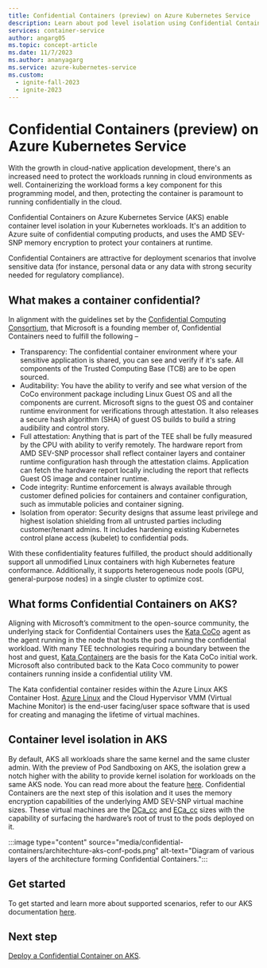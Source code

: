 ```yaml
---
title: Confidential Containers (preview) on Azure Kubernetes Service
description: Learn about pod level isolation using Confidential Containers (preview) on Azure Kubernetes Service
services: container-service
author: angarg05
ms.topic: concept-article
ms.date: 11/7/2023
ms.author: ananyagarg
ms.service: azure-kubernetes-service
ms.custom:
  - ignite-fall-2023
  - ignite-2023
---
```


# Confidential Containers (preview) on Azure Kubernetes Service

With the growth in cloud-native application development, there's an increased need to protect the workloads running in cloud environments as well. Containerizing the workload forms a key component for this programming model, and then, protecting the container is paramount to running confidentially in the cloud.

Confidential Containers on Azure Kubernetes Service (AKS) enable container level isolation in your Kubernetes workloads. It's an addition to Azure suite of confidential computing products, and uses the AMD SEV-SNP memory encryption to protect your containers at runtime.

Confidential Containers are attractive for deployment scenarios that involve sensitive data (for instance, personal data or any data with strong security needed for regulatory compliance).

## What makes a container confidential?

In alignment with the guidelines set by the [Confidential Computing Consortium](https://confidentialcomputing.io/), that Microsoft is a founding member of, Confidential Containers need to fulfill the following –

*	Transparency: The confidential container environment where your sensitive application is shared, you can see and verify if it's safe. All components of the Trusted Computing Base (TCB) are to be open sourced.
*	Auditability: You have the ability to verify and see what version of the CoCo environment package including Linux Guest OS and all the components are current. Microsoft signs to the guest OS and container runtime environment for verifications through attestation. It also releases a secure hash algorithm (SHA) of guest OS builds to build a string audibility and control story.
*	Full attestation: Anything that is part of the TEE shall be fully measured by the CPU with ability to verify remotely. The hardware report from AMD SEV-SNP processor shall reflect container layers and container runtime configuration hash through the attestation claims. Application can fetch the hardware report locally including the report that reflects Guest OS image and container runtime.
*	Code integrity: Runtime enforcement is always available through customer defined policies for containers and container configuration, such as immutable policies and container signing. 
*	Isolation from operator: Security designs that assume least privilege and highest isolation shielding from all untrusted parties including customer/tenant admins. It includes hardening existing Kubernetes control plane access (kubelet) to confidential pods.

With these confidentiality features fulfilled, the product should additionally support all unmodified Linux containers with high Kubernetes feature conformance. Additionally, it supports heterogeneous node pools (GPU, general-purpose nodes) in a single cluster to optimize cost.  

## What forms Confidential Containers on AKS?

Aligning with Microsoft’s commitment to the open-source community, the underlying stack for Confidential Containers uses the [Kata CoCo](https://github.com/confidential-containers/confidential-containers) agent as the agent running in the node that hosts the pod running the confidential workload. With many TEE technologies requiring a boundary between the host and guest, [Kata Containers](https://katacontainers.io/) are the basis for the Kata CoCo initial work. Microsoft  also contributed back to the Kata Coco community to power containers  running inside a confidential utility VM.

The Kata confidential container resides within the Azure Linux AKS Container Host. [Azure Linux](/azure/aks/use-azure-linux) and the Cloud Hypervisor VMM (Virtual Machine Monitor) is the end-user facing/user space software that is used for creating and managing the lifetime of virtual machines.

## Container level isolation in AKS

By default, AKS all workloads share the same kernel and the same cluster admin. With the preview of Pod Sandboxing on AKS, the isolation grew a notch higher with the ability to provide kernel isolation for workloads on the same AKS node. You can read more about the feature [here](/azure/aks/use-pod-sandboxing). Confidential Containers are the next step of this isolation and it uses the memory encryption capabilities of the underlying AMD SEV-SNP virtual machine sizes. These virtual machines are the [DCa_cc](/azure/virtual-machines/dcasccv5-dcadsccv5-series) and [ECa_cc](/azure/virtual-machines/ecasccv5-ecadsccv5-series) sizes with the capability of surfacing the hardware’s root of trust to the pods deployed on it.

:::image type="content" source="media/confidential-containers/architechture-aks-conf-pods.png" alt-text="Diagram of various layers of the architecture forming Confidential Containers.":::

## Get started

To get started and learn more about supported scenarios, refer to our AKS documentation [here](/azure/aks/confidential-containers-overview).

## Next step

[Deploy a Confidential Container on AKS](/azure/aks/deploy-confidential-containers-default-policy).
